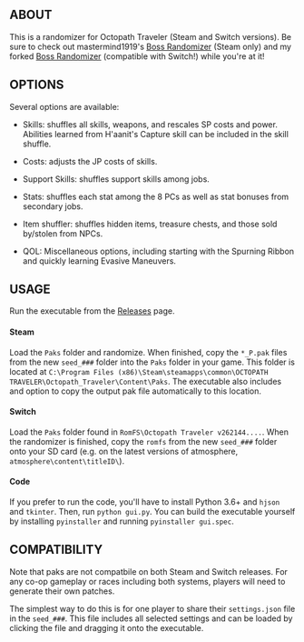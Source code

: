 ## ABOUT

This is a randomizer for Octopath Traveler (Steam and Switch versions). Be sure to check out 
mastermind1919's [Boss Randomizer](https://github.com/mastermind1919/OctopathBossRandomizer/releases) (Steam only) and my forked [Boss Randomizer](https://github.com/MarvinXLII/OctopathBossRandomizer/releases) (compatible with Switch!) while you're at it!

## OPTIONS

Several options are available:

- Skills: shuffles all skills, weapons, and rescales SP costs and power. Abilities learned from H'aanit's Capture skill can be included in the skill shuffle.

- Costs: adjusts the JP costs of skills.

- Support Skills: shuffles support skills among jobs.

- Stats: shuffles each stat among the 8 PCs as well as stat bonuses from secondary jobs.

- Item shuffler: shuffles hidden items, treasure chests, and those sold by/stolen from NPCs.

- QOL: Miscellaneous options, including starting with the Spurning Ribbon and quickly learning Evasive Maneuvers.

## USAGE

Run the executable from the
[Releases](https://github.com/MarvinXLII/OctopathTravelerJobRandomizer/releases)
page.


#### Steam

Load the `Paks` folder and randomize. When finished, copy the
`*_P.pak` files from the new `seed_###` folder into the `Paks` folder
in your game. This folder is located at `C:\Program Files
(x86)\Steam\steamapps\common\OCTOPATH
TRAVELER\Octopath_Traveler\Content\Paks`.  The executable also
includes and option to copy the output pak file automatically to this
location.

#### Switch

Load the `Paks` folder found in `RomFS\Octopath Traveler
v262144....`. When the randomizer is finished, copy the `romfs` from
the new `seed_###` folder onto your SD card (e.g. on the latest
versions of atmosphere, `atmosphere\content\titleID\`).

#### Code

If you prefer to run the code, you'll have to install Python 3.6+ and
`hjson` and `tkinter`.  Then, run `python gui.py`. You can build
the executable yourself by installing `pyinstaller` and running
`pyinstaller gui.spec`.


## COMPATIBILITY

Note that paks are not compatbile on both Steam and Switch
releases. For any co-op gameplay or races including both systems,
players will need to generate their own patches.

The simplest way to do this is for one player to share their
`settings.json` file in the `seed_###`. This file includes all
selected settings and can be loaded by clicking the file and dragging
it onto the executable.
